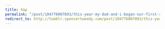 ```yaml
---
title: Xap
permalink: "/post/104776007893/this-year-my-dad-and-i-began-our-first-real-tour"
redirect_to: http://tumblr.spencertweedy.com/post/104776007893/this-year-my-dad-and-i-began-our-first-real-tour
---
```


